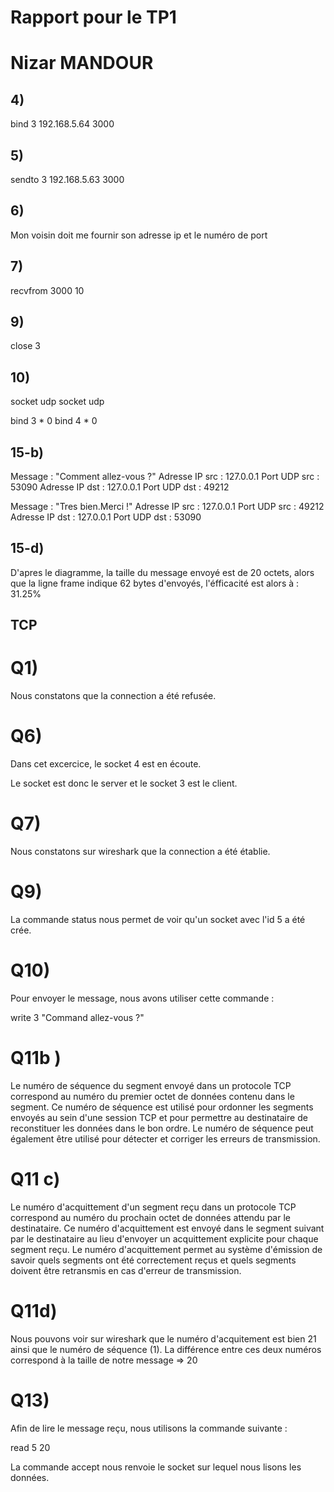 # Rapport pour le TP1

# Nizar MANDOUR

## 4)

bind 3 192.168.5.64 3000

## 5)

sendto 3 192.168.5.63 3000

## 6)

Mon voisin doit me fournir son adresse ip et le numéro de port

## 7)

recvfrom 3000 10

## 9)

close 3

## 10)

socket udp
socket udp

bind 3 * 0
bind 4 * 0


## 15-b)

Message : "Comment allez-vous ?" 
Adresse IP src : 127.0.0.1
Port UDP src : 53090 
Adresse IP dst : 127.0.0.1
Port UDP dst : 49212 

Message : "Tres bien.Merci !"
Adresse IP src : 127.0.0.1
Port UDP src : 49212
Adresse IP dst : 127.0.0.1
Port UDP dst : 53090


## 15-d)

D'apres le diagramme, la taille du message envoyé est de 20 octets, alors que la ligne frame indique 62 bytes d'envoyés, l'éfficacité est alors à : 31.25%


## TCP 

# Q1)

Nous constatons que la connection a été refusée.


# Q6)

Dans cet excercice, le socket 4 est en écoute. 

Le socket est donc le server et le socket 3 est le client.

# Q7)

Nous constatons sur wireshark que la connection a été établie.

# Q9)

La commande status nous permet de voir qu'un socket avec l'id 5 a été crée.

# Q10) 

Pour envoyer le message, nous avons utiliser cette commande :

write 3 "Command allez-vous ?"

# Q11b )

Le numéro de séquence du segment envoyé dans un protocole TCP correspond au numéro du premier octet de données contenu dans le segment. Ce numéro de séquence est utilisé pour ordonner les segments envoyés au sein d'une session TCP et pour permettre au destinataire de reconstituer les données dans le bon ordre. Le numéro de séquence peut également être utilisé pour détecter et corriger les erreurs de transmission.

# Q11 c) 

Le numéro d'acquittement d'un segment reçu dans un protocole TCP correspond au numéro du prochain octet de données attendu par le destinataire. Ce numéro d'acquittement est envoyé dans le segment suivant par le destinataire au lieu d'envoyer un acquittement explicite pour chaque segment reçu. Le numéro d'acquittement permet au système d'émission de savoir quels segments ont été correctement reçus et quels segments doivent être retransmis en cas d'erreur de transmission.

# Q11d)

Nous pouvons voir sur wireshark que le numéro d'acquitement est bien 21 ainsi que le numéro de séquence (1). La différence entre ces deux numéros correspond à la taille de notre message => 20


# Q13)

Afin de lire le message reçu, nous utilisons la commande suivante :

read 5 20

La commande accept nous renvoie le socket sur lequel nous lisons les données.













